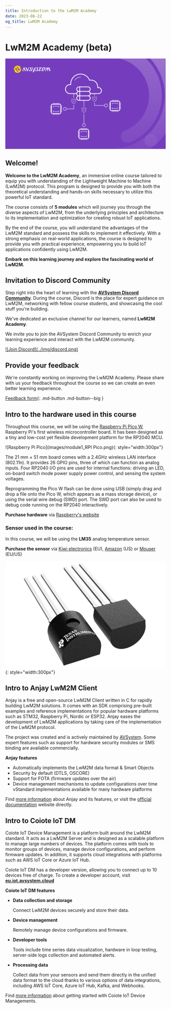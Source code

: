 ```yaml
---
title: Introduction to the LwM2M Academy
date: 2023-06-22
og_title: LwM2M Academy
---
```


# LwM2M Academy (beta)

![module 1 title](images/LwM2M-Academy-cover_1500x844.png)

## Welcome!

**Welcome to the LwM2M Academy**, an immersive online course tailored to equip you with understanding of the Lightweight Machine to Machine (LwM2M) protocol. This program is designed to provide you with both the theoretical understanding and hands-on skills necessary to utilize this powerful IoT standard.

The course consists of **5 modules** which will journey you through the diverse aspects of LwM2M, from the underlying principles and architecture to its implementation and optimization for creating robust IoT applications.

By the end of the course, you will understand the advantages of the LwM2M standard and possess the skills to implement it effectively. With a strong emphasis on real-world applications, the course is designed to provide you with practical experience, empowering you to build IoT applications confidently using LwM2M.

**Embark on this learning journey and explore the fascinating world of LwM2M.**

## Invitation to Discord Community

Step right into the heart of learning with the <a href="https://discord.avsystem.com/" target="_blank">**AVSystem Discord Community**</a>. During the course, Discord is the place for expert guidance on LwM2M, networking with fellow course students, and showcasing the cool stuff you're building.

We've dedicated an exclusive channel for our learners, named **LwM2M Academy**.

We invite you to join the AVSystem Discord Community to enrich your learning experience and interact with the LwM2M community.

<a href="https://discord.avsystem.com/" target="_blank">
![Join Discord](../img/discord.png)
</a>


## Provide your feedback

We're constantly working on improving the LwM2M Academy. Please share with us your feedback throughout the course so we can create an even better learning experience.

[Feedback form](https://forms.gle/UAFLJs9LJocAeger9){: .md-button .md-button--big }


## Intro to the hardware used in this course
Throughout this course, we will be using the [Raspberry Pi Pico W](https://www.raspberrypi.com/documentation/microcontrollers/raspberry-pi-pico.html#raspberry-pi-pico-w), Raspberry Pi's first wireless microcontroller board. It has been designed as a tiny and low-cost yet flexible development platform for the RP2040 MCU.

![Raspberry Pi Pico](images/module1_RPI Pico.png){: style="width:300px"}

The 21 mm × 51 mm board comes with a 2.4GHz wireless LAN interface (802.11n). It provides 26 GPIO pins, three of which can function as analog inputs. Four RP2040 I/O pins are used for internal functions: driving an LED, on-board switch mode power supply power control, and sensing the system voltages.

Reprogramming the Pico W flash can be done using USB (simply drag and drop a file onto the Pico W, which appears as a mass storage device), or using the serial wire debug (SWD) port. The SWD port can also be used to debug code running on the RP2040 interactively.

**Purchase hardware** via [Raspberry's website](https://www.raspberrypi.com/products/raspberry-pi-pico/?variant=raspberry-pi-pico-w)

### Sensor used in the course:
In this course, we will be using the **LM35** analog temperature sensor.

**Purchase the sensor** via [Kiwi electronics](https://www.kiwi-electronics.com/en/lm35dz-analog-temperature-sensor-10530) (EU), [Amazon](https://www.amazon.com/Bridgold-Analogue-Precision-Centigrade-Temperature/dp/B07Y7FCZYB) (US) or [Mouser](https://www.mouser.com/ProductDetail/Texas-Instruments/LM35DZ-LFT4?qs=QbsRYf82W3FEZkSvxC%252BtOg%3D%3D) (EU/US)

![module1_lm35](images/module1_lm35.jpeg){: style="width:300px"}

## Intro to Anjay LwM2M Client

Anjay is a free and open-source LwM2M Client written in C for rapidly building LwM2M solutions. It comes with an SDK comprising pre-built examples and reference implementations for popular hardware platforms such as STM32, Raspberry Pi, Nordic or ESP32. Anjay eases the development of LwM2M applications by taking care of the implementation of the LwM2M protocol. 

The project was created and is actively maintained by [AVSystem](https://avsystem.com/). Some expert features such as support for hardware security modules or SMS binding are available commercially.

**Anjay features**

* Automatically implements the LwM2M data format & Smart Objects
* Security by default (DTLS, OSCORE)
* Support for FOTA (firmware updates over the air)
* Device management mechanisms to update configurations over time
vStandard implementations available for many hardware platforms

Find [more information](https://www.avsystem.com/coiote-iot-device-management-platform/) about Anjay and its features, or visit the [official documentation](https://avsystem.github.io/Anjay-doc/index.html) website directly.

## Intro to Coiote IoT DM
Coiote IoT Device Management is a platform built around the LwM2M standard. It acts as a LwM2M Server and is designed as a scalable platform to manage large numbers of devices. The platform comes with tools to monitor groups of devices, manage device configurations, and perform firmware updates. In addition, it supports cloud integrations with platforms such as AWS IoT Core or Azure IoT Hub.

Coiote IoT DM has a developer version, allowing you to connect up to 10 devices free of charge. To create a developer account, visit [**eu.iot.avsystem.cloud**](eu.iot.avsystem.cloud)

**Coiote IoT DM features**

* **Data collection and storage**

    Connect LwM2M devices securely and store their data.

* **Device management**

    Remotely manage device configurations and firmware.

* **Developer tools**

    Tools include time series data visualization, hardware in loop testing, server-side logs collection and automated alerts.

* **Processing data**

    Collect data from your sensors and send them directly in the unified data format to the cloud thanks to various options of data integrations, including AWS IoT Core, Azure IoT Hub, Kafka, and Webhooks.

Find [more information](https://iotdevzone.avsystem.com/docs/) about getting started with Coiote IoT Device Managements.